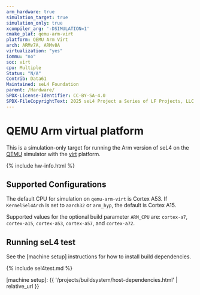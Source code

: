 ```yaml
---
arm_hardware: true
simulation_target: true
simulation_only: true
xcompiler_arg: '-DSIMULATION=1'
cmake_plat: qemu-arm-virt
platform: QEMU Arm Virt
arch: ARMv7A, ARMv8A
virtualization: "yes"
iommu: "no"
soc: virt
cpu: Multiple
Status: "N/A"
Contrib: Data61
Maintained: seL4 Foundation
parent: /Hardware/
SPDX-License-Identifier: CC-BY-SA-4.0
SPDX-FileCopyrightText: 2025 seL4 Project a Series of LF Projects, LLC.
---
```


# QEMU Arm virtual platform

This is a simulation-only target for running the Arm version of seL4 on the
[QEMU] simulator with the [virt] platform.

{% include hw-info.html %}

## Supported Configurations

The default CPU for simulation on `qemu-arm-virt` is Cortex A53. If
`KernelSel4Arch` is set to `aarch32` or `arm_hyp`, the default is Cortex A15.

Supported values for the optional build parameter `ARM_CPU` are: `cortex-a7`,
`cortex-a15`, `cortex-a53`, `cortex-a57`, and `cortex-a72`.

## Running seL4 test

See the [machine setup] instructions for how to install build dependencies.

{% include sel4test.md %}

[QEMU]: https://www.qemu.org
[virt]: https://www.qemu.org/docs/master/system/arm/virt.html
[machine setup]: {{ '/projects/buildsystem/host-dependencies.html' | relative_url }}

